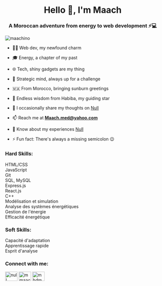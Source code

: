 <h1 align="center">Hello 👋, I'm Maach</h1>
<h3 align="center">A Moroccan adventure from energy to web development ⚡️💻</h3>

<p align="left"> <img src="https://komarev.com/ghpvc/?username=maachino&label=Profile%20views&color=0e75b6&style=flat" alt="maachino" /> </p>

- 👨‍💻 Web dev, my newfound charm
- 🎓 Energy, a chapter of my past
- 🌐 Tech, shiny gadgets are my thing
- 🧩 Strategic mind, always up for a challenge
- 🇲🇦 From Morocco, bringing sunburn greetings
- 🙏 Endless wisdom from Habiba, my guiding star

- 📝 I occasionally share my thoughts on [Null](Null)
- 📫 Reach me at **Maach.med@yahoo.com**
- 📄 Know about my experiences [Null](Null)
- ⚡ Fun fact: There's always a missing semicolon 😉



<h3 align="left">Hard Skills:</h3>
<p align="left">
HTML/CSS<br>
JavaScript<br>
Git<br>
SQL, MySQL<br>
Express.js<br>
React.js<br>
C++<br>
Modélisation et simulation<br>
Analyse des systèmes énergétiques<br>
Gestion de l'énergie<br>
Efficacité énergétique<br>
</p>

<h3 align="left">Soft Skills:</h3>
<p align="left">
Capacité d'adaptation<br>
Apprentissage rapide<br>
Esprit d'analyse<br>
</p>

<h3 align="left">Connect with me:</h3>
<p align="left">
<a href="https://twitter.com/null" target="blank"><img align="center" src="https://raw.githubusercontent.com/rahuldkjain/github-profile-readme-generator/master/src/images/icons/Social/twitter.svg" alt="null" height="30" width="40" /></a>
<a href="https://linkedin.com/in/mmaach" target="blank"><img align="center" src="https://raw.githubusercontent.com/rahuldkjain/github-profile-readme-generator/master/src/images/icons/Social/linked-in-alt.svg" alt="mmaach" height="30" width="40" /></a>
<a href="https://instagram.com/mhdmaach" target="blank"><img align="center" src="https://raw.githubusercontent.com/rahuldkjain/github-profile-readme-generator/master/src/images/icons/Social/instagram.svg" alt="mhdmaach" height="30" width="40" /></a>
</p>
